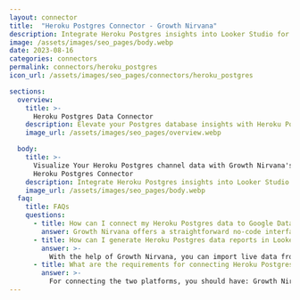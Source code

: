 ```yaml
---
layout: connector
title:  "Heroku Postgres Connector - Growth Nirvana"
description: Integrate Heroku Postgres insights into Looker Studio for comprehensive database analytics that guide your database management strategies.
image: /assets/images/seo_pages/body.webp
date: 2023-08-16
categories: connectors
permalink: connectors/heroku_postgres
icon_url: /assets/images/seo_pages/connectors/heroku_postgres

sections:
  overview:
    title: >-
      Heroku Postgres Data Connector
    description: Elevate your Postgres database insights with Heroku Postgres integration. Seamlessly merge Postgres database data from Heroku Postgres with Looker Studio's analytical capabilities, unlocking insights that shape database performance, optimization strategies, and operational excellence.
    image_url: /assets/images/seo_pages/overview.webp

  body:
    title: >-
      Visualize Your Heroku Postgres channel data with Growth Nirvana's
      Heroku Postgres Connector
    description: Integrate Heroku Postgres insights into Looker Studio for comprehensive database analytics that guide your database management strategies.
    image_url: /assets/images/seo_pages/body.webp
  faq:
    title: FAQs
    questions:
      - title: How can I connect my Heroku Postgres data to Google Data Studio/Looker Studio?
        answer: Growth Nirvana offers a straightforward no-code interface to connect to Heroku Postgres data sources.
      - title: How can I generate Heroku Postgres data reports in Looker Studio?
        answer: >-
          With the help of Growth Nirvana, you can import live data from Heroku Postgres into Looker Studio. These data can be viewed in charts, tables, and dashboards to generate branded reports that can be shared instantly.
      - title: What are the requirements for connecting Heroku Postgres and Looker Studio?
        answer: >-
          For connecting the two platforms, you should have: Growth Nirvana Account and Heroku Postgres Ads Account
---
```

